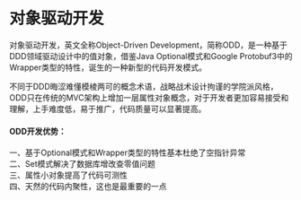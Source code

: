 # 对象驱动开发
对象驱动开发，英文全称Object-Driven Development，简称ODD，是一种基于DDD领域驱动设计中的值对象，借鉴Java Optional模式和Google Protobuf3中的Wrapper类型的特性，诞生的一种新型的代码开发模式。

不同于DDD晦涩难懂模棱两可的概念术语，战略战术设计拘谨的学院派风格，ODD只在传统的MVC架构上增加一层属性对象概念，对于开发者更加容易接受和理解，上手难度低，易于推广，代码质量可以显著提高。

#### ODD开发优势：<br>
一、基于Optional模式和Wrapper类型的特性基本杜绝了空指针异常 <br>
二、Set模式解决了数据库增改查零值问题 <br>
三、属性小对象提高了代码可测性 <br>
四、天然的代码内聚性，这也是最重要的一点




